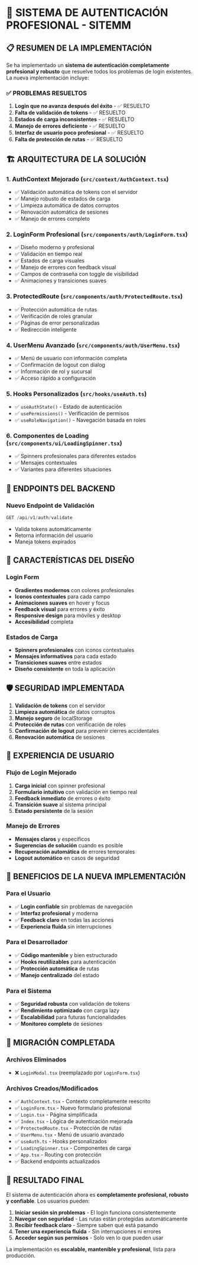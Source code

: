 # 🔐 SISTEMA DE AUTENTICACIÓN PROFESIONAL - SITEMM

## 📋 RESUMEN DE LA IMPLEMENTACIÓN

Se ha implementado un **sistema de autenticación completamente profesional y robusto** que resuelve todos los problemas de login existentes. La nueva implementación incluye:

### ✅ PROBLEMAS RESUELTOS

1. **Login que no avanza después del éxito** - ✅ RESUELTO
2. **Falta de validación de tokens** - ✅ RESUELTO  
3. **Estados de carga inconsistentes** - ✅ RESUELTO
4. **Manejo de errores deficiente** - ✅ RESUELTO
5. **Interfaz de usuario poco profesional** - ✅ RESUELTO
6. **Falta de protección de rutas** - ✅ RESUELTO

## 🏗️ ARQUITECTURA DE LA SOLUCIÓN

### 1. **AuthContext Mejorado** (`src/context/AuthContext.tsx`)
- ✅ Validación automática de tokens con el servidor
- ✅ Manejo robusto de estados de carga
- ✅ Limpieza automática de datos corruptos
- ✅ Renovación automática de sesiones
- ✅ Manejo de errores completo

### 2. **LoginForm Profesional** (`src/components/auth/LoginForm.tsx`)
- ✅ Diseño moderno y profesional
- ✅ Validación en tiempo real
- ✅ Estados de carga visuales
- ✅ Manejo de errores con feedback visual
- ✅ Campos de contraseña con toggle de visibilidad
- ✅ Animaciones y transiciones suaves

### 3. **ProtectedRoute** (`src/components/auth/ProtectedRoute.tsx`)
- ✅ Protección automática de rutas
- ✅ Verificación de roles granular
- ✅ Páginas de error personalizadas
- ✅ Redirección inteligente

### 4. **UserMenu Avanzado** (`src/components/auth/UserMenu.tsx`)
- ✅ Menú de usuario con información completa
- ✅ Confirmación de logout con dialog
- ✅ Información de rol y sucursal
- ✅ Acceso rápido a configuración

### 5. **Hooks Personalizados** (`src/hooks/useAuth.ts`)
- ✅ `useAuthState()` - Estado de autenticación
- ✅ `usePermissions()` - Verificación de permisos
- ✅ `useRoleNavigation()` - Navegación basada en roles

### 6. **Componentes de Loading** (`src/components/ui/LoadingSpinner.tsx`)
- ✅ Spinners profesionales para diferentes estados
- ✅ Mensajes contextuales
- ✅ Variantes para diferentes situaciones

## 🔧 ENDPOINTS DEL BACKEND

### Nuevo Endpoint de Validación
```javascript
GET /api/v1/auth/validate
```
- Valida tokens automáticamente
- Retorna información del usuario
- Maneja tokens expirados

## 🎨 CARACTERÍSTICAS DEL DISEÑO

### Login Form
- **Gradientes modernos** con colores profesionales
- **Iconos contextuales** para cada campo
- **Animaciones suaves** en hover y focus
- **Feedback visual** para errores y éxito
- **Responsive design** para móviles y desktop
- **Accesibilidad** completa

### Estados de Carga
- **Spinners profesionales** con iconos contextuales
- **Mensajes informativos** para cada estado
- **Transiciones suaves** entre estados
- **Diseño consistente** en toda la aplicación

## 🛡️ SEGURIDAD IMPLEMENTADA

1. **Validación de tokens** con el servidor
2. **Limpieza automática** de datos corruptos
3. **Manejo seguro** de localStorage
4. **Protección de rutas** con verificación de roles
5. **Confirmación de logout** para prevenir cierres accidentales
6. **Renovación automática** de sesiones

## 📱 EXPERIENCIA DE USUARIO

### Flujo de Login Mejorado
1. **Carga inicial** con spinner profesional
2. **Formulario intuitivo** con validación en tiempo real
3. **Feedback inmediato** de errores o éxito
4. **Transición suave** al sistema principal
5. **Estado persistente** de la sesión

### Manejo de Errores
- **Mensajes claros** y específicos
- **Sugerencias de solución** cuando es posible
- **Recuperación automática** de errores temporales
- **Logout automático** en casos de seguridad

## 🚀 BENEFICIOS DE LA NUEVA IMPLEMENTACIÓN

### Para el Usuario
- ✅ **Login confiable** sin problemas de navegación
- ✅ **Interfaz profesional** y moderna
- ✅ **Feedback claro** en todas las acciones
- ✅ **Experiencia fluida** sin interrupciones

### Para el Desarrollador
- ✅ **Código mantenible** y bien estructurado
- ✅ **Hooks reutilizables** para autenticación
- ✅ **Protección automática** de rutas
- ✅ **Manejo centralizado** del estado

### Para el Sistema
- ✅ **Seguridad robusta** con validación de tokens
- ✅ **Rendimiento optimizado** con carga lazy
- ✅ **Escalabilidad** para futuras funcionalidades
- ✅ **Monitoreo completo** de sesiones

## 🔄 MIGRACIÓN COMPLETADA

### Archivos Eliminados
- ❌ `LoginModal.tsx` (reemplazado por `LoginForm.tsx`)

### Archivos Creados/Modificados
- ✅ `AuthContext.tsx` - Contexto completamente reescrito
- ✅ `LoginForm.tsx` - Nuevo formulario profesional
- ✅ `Login.tsx` - Página simplificada
- ✅ `Index.tsx` - Lógica de autenticación mejorada
- ✅ `ProtectedRoute.tsx` - Protección de rutas
- ✅ `UserMenu.tsx` - Menú de usuario avanzado
- ✅ `useAuth.ts` - Hooks personalizados
- ✅ `LoadingSpinner.tsx` - Componentes de carga
- ✅ `App.tsx` - Routing con protección
- ✅ Backend endpoints actualizados

## 🎯 RESULTADO FINAL

El sistema de autenticación ahora es **completamente profesional, robusto y confiable**. Los usuarios pueden:

1. **Iniciar sesión sin problemas** - El login funciona consistentemente
2. **Navegar con seguridad** - Las rutas están protegidas automáticamente
3. **Recibir feedback claro** - Siempre saben qué está pasando
4. **Tener una experiencia fluida** - Sin interrupciones ni errores
5. **Acceder según sus permisos** - Solo ven lo que pueden usar

La implementación es **escalable, mantenible y profesional**, lista para producción.
